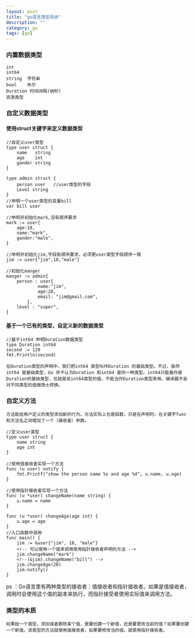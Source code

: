 ```yaml
---
layout: post
title: "go语言类型系统"
description: ""
category: go
tags: [go]
---
```


### 内置数据类型
    
    int
    int64   
    string  字符串
    bool    布尔
    Duration 时间间隔(纳秒)
    资源类型

### 自定义数据类型

#### 使用struct关键字来定义数据类型

```
//自定义user类型
type user struct {
    name   string
    age    int
    gander string
}

type admin struct {
    person user   //user类型的字段
    Level string
}
//申明一个user类型的变量bill
var bill user  

//申明并初始化mark,没有顺序要求
mark := user{
    age:18,
    name:"mark",
    gander:"male",
}

//申明并初始化jim,字段有顺序要求，必须更user类型字段顺序一致
jim := user{"jim",18,"male"}

//初始化manger
manger := admin{
    person : user{
            name:"jim",
            age:28,
            email: "jim@gmail.com",
        },
    level : "super",
}

```

#### 基于一个已有的类型，自定义新的数据类型

```
//基于int64 申明Duration数据类型
type Duration int64
second := 129
fmt.Println(second)
```

    在Duration类型的声明中，我们把int64 类型叫作Duration 的基础类型。不过，虽然int64 是基础类型，Go 并不认为Duration 和int64 是同一种类型。int64只能看作是Duration的基础类型，也就是说int64类型的值，不能当作Duration类型来用。编译器不会对不同类型的值做隐士转换。


### 自定义方法

    方法能给用户定义的类型添加新的行为。方法实际上也是函数，只是在声明时，在关键字func 和方法名之间增加了一个（接收者）参数。

```
//定义user类型
type user struct {
    name string
    age int
}

//使用值接收者实现一个方法
func (u user) notify {
    fmt.Printf("show the person name %s and age %d", u.name, u.age)
}

//使用指针接收者实现一个方法
func (u *user) changeName(name string) {
    u.name = name
}

func (u *user) changeAge(age int) {
    u.age = age
}
//入口函数中调用
func main() {
    jim := &user{"jim", 18, "male"}
    <!-- 可以使用一个值来调用使用指针接收者声明的方法 -->
    jim.changeName("mark")  
    <!--(&jim).changeName("bill") -->
    jim.changeAge(20)
    jim.notify()
}
```
ps ：Go语言里有两种类型的接收者：值接收者和指针接收者。如果是值接收者，调用时会使用这个值的副本来执行，而指针接受者使用实际值来调用方法。


### 类型的本质

    如果给一个类型，添加或者删除某个值，是要创建一个新值，还是要更改当前的值？如果要创建一个新值，该类型的方法就使用值接收者，如果要修改当的值，就使用指针接收者。
